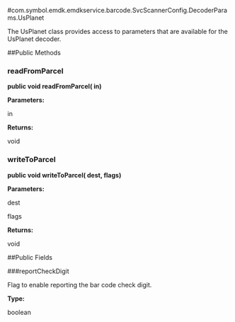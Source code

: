 #com.symbol.emdk.emdkservice.barcode.SvcScannerConfig.DecoderParams.UsPlanet

The UsPlanet class provides access to parameters that are available
 for the UsPlanet decoder.



##Public Methods

### readFromParcel

**public void readFromParcel( in)**



**Parameters:**

in

**Returns:**

void

### writeToParcel

**public void writeToParcel( dest,  flags)**



**Parameters:**

dest

flags

**Returns:**

void

##Public Fields

###reportCheckDigit

Flag to enable reporting the bar code check digit.

**Type:**

boolean


